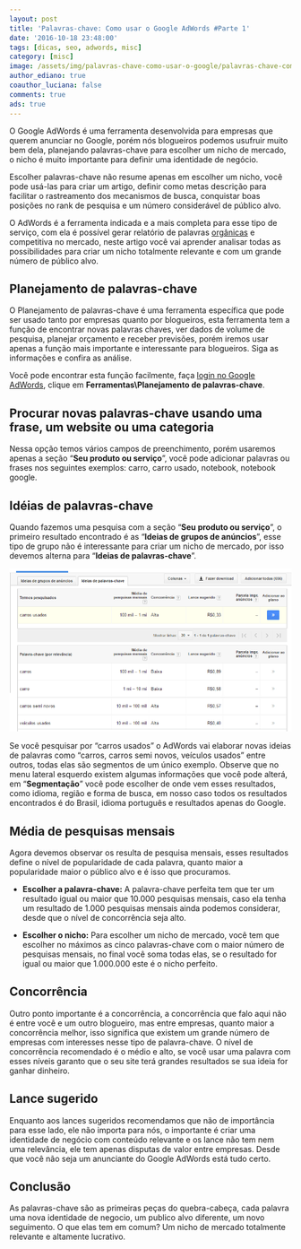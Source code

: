 ```yaml
---
layout: post
title: 'Palavras-chave: Como usar o Google AdWords #Parte 1'
date: '2016-10-18 23:48:00'
tags: [dicas, seo, adwords, misc]
category: [misc]
image: /assets/img/palavras-chave-como-usar-o-google/palavras-chave-como-usar-o-google.jpg
author_ediano: true
coauthor_luciana: false
comments: true
ads: true
---
```


O Google AdWords é uma ferramenta desenvolvida para empresas que querem anunciar no Google, porém nós blogueiros podemos usufruir muito bem dela, planejando palavras-chave para escolher um nicho de mercado, o nicho é muito importante para definir uma identidade de negócio.

Escolher palavras-chave não resume apenas em escolher um nicho, você pode usá-las para criar um artigo, definir como metas descrição para facilitar o rastreamento dos mecanismos de busca, conquistar boas posições no rank de pesquisa e um número considerável de público alvo.

O AdWords é a ferramenta indicada e a mais completa para esse tipo de serviço, com ela é possível gerar relatório de palavras <a href="http://www.insideblock.com/post/links-organicos-ou-links-patrocinados.html" target="_blank">orgânicas</a> e competitiva no mercado, neste artigo você vai aprender analisar todas as possibilidades para criar um nicho totalmente relevante e com um grande número de público alvo.

## Planejamento de palavras-chave
O Planejamento de palavras-chave é uma ferramenta específica que pode ser usado tanto por empresas quanto por blogueiros, esta ferramenta tem a função de encontrar novas palavras chaves, ver dados de volume de pesquisa, planejar orçamento e receber previsões, porém iremos usar apenas a função mais importante e interessante para blogueiros. Siga as informações e confira as análise.

Você pode encontrar esta função facilmente, faça <a href="https://adwords.google.com/" target="_blank" class="external-link" rel="nofollow">login no Google AdWords</a>, clique em **Ferramentas\Planejamento de palavras-chave**.

## Procurar novas palavras-chave usando uma frase, um website ou uma categoria
Nessa opção temos vários campos de preenchimento, porém usaremos apenas a seção “**Seu produto ou serviço**”, você pode adicionar palavras ou frases nos seguintes exemplos: carro, carro usado, notebook, notebook google.

## Idéias de palavras-chave
Quando fazemos uma pesquisa com a seção “**Seu produto ou serviço**”, o primeiro resultado encontrado é as “**Ideias de grupos de anúncios**”, esse tipo de grupo não é interessante para criar um nicho de mercado, por isso devemos alterna para “**Ideias de palavras-chave**”.

![Google AdWords - Idéias de palavras chaves](/assets/img/palavras-chave-como-usar-o-google/google-adwords.png)

Se você pesquisar por “carros usados” o AdWords vai elaborar novas ideias de palavras como “carros, carros semi novos, veículos usados” entre outros, todas elas são segmentos de um único exemplo. Observe que no menu lateral esquerdo existem algumas informações que você pode alterá, em “**Segmentação**” você pode escolher de onde vem esses resultados, como idioma, região e forma de busca, em nosso caso todos os resultados encontrados é do Brasil, idioma português e resultados apenas do Google.

## Média de pesquisas mensais
Agora devemos observar os resulta de pesquisa mensais, esses resultados define o nível de popularidade de cada palavra, quanto maior a popularidade maior o público alvo e é isso que procuramos.

* **Escolher a palavra-chave:** A palavra-chave perfeita tem que ter um resultado igual ou maior que 10.000 pesquisas mensais, caso ela tenha um resultado de 1.000 pesquisas mensais ainda podemos considerar, desde que o nível de concorrência seja alto.

* **Escolher o nicho:** Para escolher um nicho de mercado, você tem que escolher no máximos as cinco palavras-chave com o maior número de pesquisas mensais, no final você soma todas elas, se o resultado for igual ou maior que 1.000.000 este é o nicho perfeito.

## Concorrência
Outro ponto importante é a concorrência, a concorrência que falo aqui não é entre você e um outro blogueiro, mas entre empresas, quanto maior a concorrência melhor, isso significa que existem um grande número de empresas com interesses nesse tipo de palavra-chave. O nível de concorrência recomendado é o médio e alto, se você usar uma palavra com esses níveis garanto que o seu site terá grandes resultados se sua ideia for ganhar dinheiro.

## Lance sugerido
Enquanto aos lances sugeridos recomendamos que não de importância para esse lado, ele não importa para nós, o importante é criar uma identidade de negócio com conteúdo relevante e os lance não tem nem uma relevância, ele tem apenas disputas de valor entre empresas. Desde que você não seja um anunciante do Google AdWords está tudo certo.

## Conclusão
As palavras-chave são as primeiras peças do quebra-cabeça, cada palavra uma nova identidade de negocio, um publico alvo diferente, um novo seguimento. O que elas tem em comum? Um nicho de mercado totalmente relevante e altamente lucrativo.